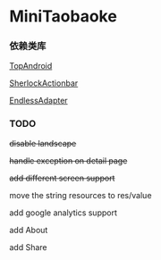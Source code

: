 MiniTaobaoke
============

### 依赖类库

[TopAndroid](http://open.taobao.com/doc/detail.htm?id=34)

[SherlockActionbar](http://actionbarsherlock.com/)

[EndlessAdapter](https://github.com/commonsguy/cwac-adapter/)

### TODO

~~disable landscape~~

~~handle exception on detail page~~

~~add different screen support~~

move the string resources to res/value

add google analytics support

add About 

add Share